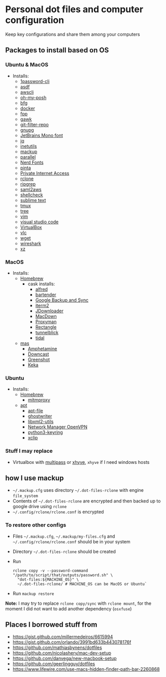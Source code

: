 # Personal dot files and computer configuration

Keep key configurations and share them among your computers

## Packages to install based on OS

### Ubuntu & MacOS

- Installs:
  - [1password-cli](https://support.1password.com/command-line/)
  - [asdf](https://github.com/asdf-vm/asdf)
  - [awscli](https://docs.aws.amazon.com/cli/latest/userguide/install-cliv2.html)
  - [oh-my-posh](https://ohmyposh.dev)
  - [bfg](https://rtyley.github.io/bfg-repo-cleaner/)
  - [docker](https://docs.docker.com/install/)
  - [fpp](https://github.com/facebook/PathPicker)
  - [gawk](https://www.gnu.org/software/gawk/)
  - [git-filter-repo](https://github.com/newren/git-filter-repo)
  - [gnupg](https://gnupg.org/)
  - [JetBrains Mono font](https://www.jetbrains.com/lp/mono/)
  - [jq](https://stedolan.github.io/jq/)
  - [inetutils](https://www.gnu.org/software/inetutils/)
  - [mackup](https://github.com/lra/mackup)
  - [parallel](https://www.gnu.org/software/parallel/)
  - [Nerd Fonts](https://www.nerdfonts.com)
  - [pinta](https://pinta-project.com/pintaproject/pinta/)
  - [Private Internet Access](https://www.privateinternetaccess.com/pages/download)
  - [rclone](https://rclone.org/)
  - [ripgrep](https://github.com/BurntSushi/ripgrep)
  - [saml2aws](https://github.com/Versent/saml2aws)
  - [shellcheck](https://www.shellcheck.net/)
  - [sublime text](https://www.sublimetext.com/3)
  - [tmux](https://tmux.github.io/)
  - [tree](http://mama.indstate.edu/users/ice/tree/)
  - [vim](https://www.vim.org/)
  - [visual studio code](https://code.visualstudio.com/)
  - [VirtualBox](https://www.virtualbox.org/wiki/Downloads)
  - [vlc](https://www.videolan.org/vlc/)
  - [wget](https://www.gnu.org/software/wget/)
  - [wireshark](https://www.wireshark.org)
  - [xz](https://tukaani.org/xz/)

### MacOS

- Installs:
  - [Homebrew](https://brew.sh/)
    - cask installs:
      - [alfred](https://www.alfredapp.com/)
      - [bartender](https://www.macbartender.com/)
      - [Google Backup and Sync](https://www.google.com/drive/download/)
      - [iterm2](https://www.iterm2.com/)
      - [JDownloader](http://jdownloader.org/)
      - [MacDown](https://macdown.uranusjr.com/)
      - [Proxyman](https://proxyman.app/)
      - [Rectangle](https://rectangleapp.com/)
      - [tunnelblick](https://www.tunnelblick.net/)
      - [tidal](https://offer.tidal.com/download)
  - [mas](https://github.com/mas-cli/mas)
    - [Amphetamine](https://apps.apple.com/us/app/amphetamine/id937984704?mt=12)
    - [Downcast](http://www.downcastapp.com/)
    - [Greenshot](https://getgreenshot.org/downloads/)
    - [Keka](https://www.keka.io/en/)

### Ubuntu

- Installs:
  - [Homebrew](https://brew.sh)
    - [mitmproxy](https://mitmproxy.org/downloads/)
  - [apt](https://wiki.debian.org/Apt)
    - [apt-file](https://wiki.debian.org/apt-file)
    - [ghostwriter](https://wereturtle.github.io/ghostwriter/)
    - [libxml2-utils](http://xmlsoft.org)
    - [Network Manager OpenVPN](https://gitlab.gnome.org/GNOME/NetworkManager-openvpn)
    - [python3-keyring](https://pypi.org/project/keyring/)
    - [xclip](https://github.com/astrand/xclip)

### Stuff I may replace

- Virtualbox with [multipass](https://multipass.run/) or
  [xhyve](https://github.com/machyve/xhyve), `xhyve` if I need windows hosts

## how I use mackup

- `~/.mackup.cfg` uses directory `~/.dot-files-rclone` with engine `file_system`
- Contents of `~/.dot-files-rclone` are encrypted and then  backed up to google
  drive using `rclone`
- `~/.config/rclone/rclone.conf` is encrypted

### To restore other configs

- Files `~/.mackup.cfg`, `~/.mackup/my-files.cfg` and
  `~/.config/rclone/rclone.conf` should be in your system
- Directory `~/.dot-files-rclone` should be created
- Run

  ```shell
  rclone copy -v --password-command "/path/to/script/that/outputs/password.sh" \
    "dot-files:${MACHINE_OS}" \
    ~/.dot-files-rclone/ # MACHINE_OS can be MacOS or Ubuntu`
  ```

- Run `mackup restore`

**Note:** I may try to replace `rclone copy/sync` with `rclone mount`, for the
moment I did not want to add another dependency (`osxfuse`)

## Places I borrowed stuff from

- <https://gist.github.com/millermedeiros/6615994>
- <https://gist.github.com/orlando/3991bd633b443078176f>
- <https://github.com/mathiasbynens/dotfiles>
- <https://github.com/nicolashery/mac-dev-setup>
- <https://github.com/danvega/new-macbook-setup>
- <https://github.com/geerlingguy/dotfiles>
- <https://www.lifewire.com/use-macs-hidden-finder-path-bar-2260868>
